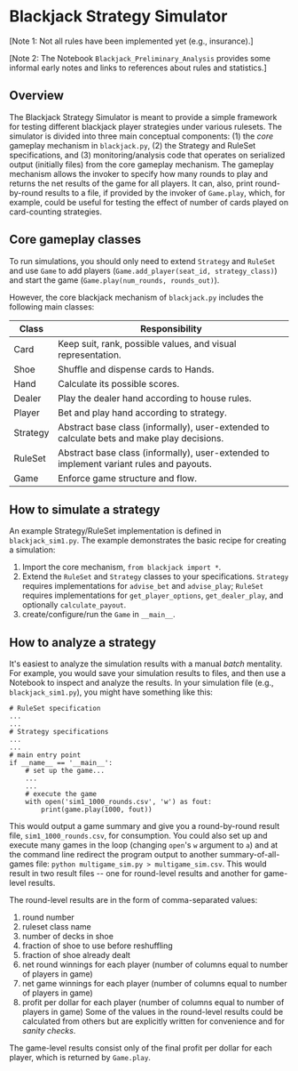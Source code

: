 # Blackjack Strategy Simulator

[Note 1: Not all rules have been implemented yet (e.g., insurance).]

[Note 2: The Notebook `Blackjack_Preliminary_Analysis` provides some informal early notes and links to references about rules and statistics.]

## Overview
The Blackjack Strategy Simulator is meant to provide a simple framework for testing different blackjack player strategies under various rulesets.  The simulator is divided into three main conceptual components: (1) the *core* gameplay mechanism in `blackjack.py`, (2) the Strategy and RuleSet specifications, and (3) monitoring/analysis code that operates on serialized output (initially files) from the core gameplay mechanism.  The gameplay mechanism allows the invoker to specify how many rounds to play and returns the net results of the game for all players.  It can, also, print round-by-round results to a file, if provided by the invoker of `Game.play`, which, for example, could be useful for testing the effect of number of cards played on card-counting strategies.

## Core gameplay classes
To run simulations, you should only need to extend `Strategy` and `RuleSet` and use `Game` to add players (`Game.add_player(seat_id, strategy_class)`) and start the game (`Game.play(num_rounds, rounds_out)`).

However, the core blackjack mechanism of `blackjack.py` includes the following main classes:

Class | Responsibility
------|---------------
Card | Keep suit, rank, possible values, and visual representation.
Shoe | Shuffle and dispense cards to Hands.
Hand | Calculate its possible scores.
Dealer | Play the dealer hand according to house rules.
Player | Bet and play hand according to strategy.
Strategy | Abstract base class (informally), user-extended to calculate bets and make play decisions.
RuleSet | Abstract base class (informally), user-extended to implement variant rules and payouts.
Game | Enforce game structure and flow.

## How to simulate a strategy
An example Strategy/RuleSet implementation is defined in `blackjack_sim1.py`.  The example demonstrates the basic recipe for creating a simulation:
1. Import the core mechanism, `from blackjack import *`.
1. Extend the `RuleSet` and `Strategy` classes to your specifications.  `Strategy` requires implementations for `advise_bet` and `advise_play`; `RuleSet` requires implementations for `get_player_options`, `get_dealer_play`, and optionally `calculate_payout`.
1. create/configure/run the `Game` in `__main__`.

## How to analyze a strategy
It's easiest to analyze the simulation results with a manual *batch* mentality.  For example, you would save your simulation results to files, and then use a Notebook to inspect and analyze the results.  In your simulation file (e.g., `blackjack_sim1.py`), you might have something like this:
```
# RuleSet specification
...
...
# Strategy specifications
...
...
# main entry point
if __name__ == '__main__':
    # set up the game...
    ...
    ...
    # execute the game
    with open('sim1_1000_rounds.csv', 'w') as fout:
        print(game.play(1000, fout))
```
This would output a game summary and give you a round-by-round result file, `sim1_1000_rounds.csv`, for consumption.  You could also set up and execute many games in the loop (changing `open`'s `w` argument to `a`) and at the command line redirect the program output to another summary-of-all-games file:  `python multigame_sim.py > multigame_sim.csv`.  This would result in two result files -- one for round-level results and another for game-level results.

The round-level results are in the form of comma-separated values:
1. round number
1. ruleset class name
1. number of decks in shoe
1. fraction of shoe to use before reshuffling
1. fraction of shoe already dealt
1. net round winnings for each player (number of columns equal to number of players in game)
1. net game winnings for each player (number of columns equal to number of players in game)
1. profit per dollar for each player (number of columns equal to number of players in game)
Some of the values in the round-level results could be calculated from others but are explicitly written for convenience and for *sanity checks*.

The game-level results consist only of the final profit per dollar for each player, which is returned by `Game.play`.

